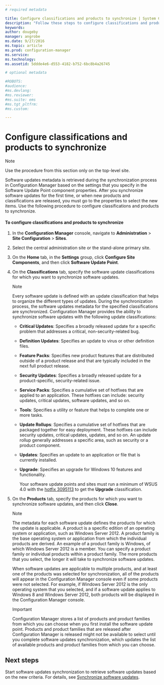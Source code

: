 ```yaml
---
# required metadata

title: Configure classifications and products to synchronize | System Center Configuration Manager
description: "Follow these steps to configure classifications and products to synchronize in the Configuration Manager console."
keywords:
author: dougebymanager: angrobe
ms.date: 9/27/2016
ms.topic: article
ms.prod: configuration-manager
ms.service:
ms.technology:
ms.assetid: 5ddde4e6-d553-4182-b752-6bc8b4a26745

# optional metadata

#ROBOTS:
#audience:
#ms.devlang:
#ms.reviewer:
#ms.suite: ems
#ms.tgt_pltfrm:
#ms.custom:

---
```

#  Configure classifications and products to synchronize  

> [!NOTE]  
>  Use the procedure from this section only on the top-level site.  

 Software updates metadata is retrieved during the synchronization process in Configuration Manager based on the settings that you specify in the Software Update Point component properties. After you synchronize software updates for the first time, or when new products and classifications are released, you must go to the properties to select the new items. Use the following procedure to configure classifications and products to synchronize.  

#### To configure classifications and products to synchronize  

1.  In the **Configuration Manager** console, navigate to **Administration** > **Site Configuration** > **Sites**.

2. Select the central administration site or the stand-alone primary site.  

3.  On the **Home** tab, in the **Settings** group, click **Configure Site Components**, and then click **Software Update Point**.

4.  On the **Classifications** tab, specify the software update classifications for which you want to synchronize software updates.  

    > [!NOTE]  
    >  Every software update is defined with an update classification that helps to organize the different types of updates. During the synchronization process, the software updates metadata for the specified classifications are synchronized. Configuration Manager provides the ability to synchronize software updates with the following update classifications:  
    >   
    > - **Critical Updates**: Specifies a broadly released update for a specific problem that addresses a critical, non-security-related bug.  
    > - **Definition Updates**: Specifies an update to virus or other definition files.  
    > - **Feature Packs**: Specifies new product features that are distributed outside of a product release and that are typically included in the next full product release.  
    > - **Security Updates**: Specifies a broadly released update for a product-specific, security-related issue.  
    > - **Service Packs**: Specifies a cumulative set of hotfixes that are applied to an application. These hotfixes can include: security updates, critical updates, software updates, and so on.  
    > - **Tools**: Specifies a utility or feature that helps to complete one or more tasks.  
    > - **Update Rollups**: Specifies a cumulative set of hotfixes that are packaged together for easy deployment. These hotfixes can include security updates, critical updates, updates, and so on. An update rollup generally addresses a specific area, such as security or a product component.  
    > - **Updates**: Specifies an update to an application or file that is currently installed.  
    > - **Upgrade**: Specifies an  upgrade for Windows 10 features and functionality.  
    >   
    >      Your software update points and sites must run a minimum of WSUS 4.0 with the [hotfix 3095113](https://support.microsoft.com/kb/3095113) to get the **Upgrade** classification.  

5.  On the **Products** tab, specify the products for which you want to synchronize software updates, and then click **Close**.  

    > [!NOTE]  
    >  The metadata for each software update defines the products for which the update is applicable. A product is a specific edition of an operating system or application, such as Windows Server 2012. A product family is the base operating system or application from which the individual products are derived. An example of a product family is Windows, of which Windows Server 2012 is a member. You can specify a product family or individual products within a product family. The more products that you select, the longer it will take to synchronize software updates.  
    >   
    >  When software updates are applicable to multiple products, and at least one of the products was selected for synchronization, all of the products will appear in the Configuration Manager console even if some products were not selected. For example, if Windows Server 2012 is the only operating system that you selected, and if a software update applies to Windows 8 and Windows Server 2012, both products will be displayed in the Configuration Manager console.  

    > [!IMPORTANT]  
    >  Configuration Manager stores a list of products and product families from which  you can choose when you first install the software update point. Products and product families that are released after Configuration Manager is released might not be available to select until you complete software updates synchronization, which updates the list of available products and product families from which you can choose.  


## Next steps
Start software updates synchronization to retrieve software updates based on the new criteria. For details, see [Synchronize software updates](synchronize-software-updates.md).
